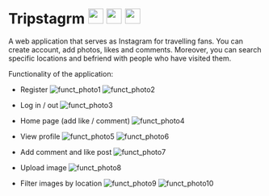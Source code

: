 # Tripstagrm <img src="https://user-images.githubusercontent.com/56201394/217075383-7039f8e1-dbfd-4bda-bc9f-97ac05387633.png" width="30" height="30"> <img src="https://user-images.githubusercontent.com/56201394/217075539-15c19fc5-c00a-40b2-90b5-b1ece7a66f7e.png" width="30" height="30"> <img src="https://user-images.githubusercontent.com/56201394/217075615-8c8e4131-9e55-4330-a0fc-6aa6e95975b1.png" width="30" height="30">

A web application that serves as Instagram for travelling fans. You can create account, add photos, likes and comments. Moreover, you can search specific locations and befriend with people who have visited them.

Functionality of the application:
- Register
![funct_photo1](https://user-images.githubusercontent.com/56201394/123761896-8a458900-d8c2-11eb-9e35-80fa4fc1e993.png)
![funct_photo2](https://user-images.githubusercontent.com/56201394/123761902-8c0f4c80-d8c2-11eb-9cd4-1d30d8ff2264.png)

- Log in / out
![funct_photo3](https://user-images.githubusercontent.com/56201394/123761906-8d407980-d8c2-11eb-9d58-b6d84476464f.png)

- Home page (add like / comment)
![funct_photo4](https://user-images.githubusercontent.com/56201394/123761909-8e71a680-d8c2-11eb-9582-6ded833ac81a.png)

- View profile
![funct_photo5](https://user-images.githubusercontent.com/56201394/123761916-8fa2d380-d8c2-11eb-8bb1-f436f16d5b38.png)
![funct_photo6](https://user-images.githubusercontent.com/56201394/123761921-90d40080-d8c2-11eb-8811-941c9945a07d.png)

- Add comment and like post
![funct_photo7](https://user-images.githubusercontent.com/56201394/123761926-92052d80-d8c2-11eb-92f0-4c201ea7ecde.png)

- Upload image
![funct_photo8](https://user-images.githubusercontent.com/56201394/123761934-93cef100-d8c2-11eb-8d6b-35abe4f0391b.png)

- Filter images by location
![funct_photo9](https://user-images.githubusercontent.com/56201394/123761941-95001e00-d8c2-11eb-9a48-bd2516cae150.png)
![funct_photo10](https://user-images.githubusercontent.com/56201394/123761945-96314b00-d8c2-11eb-99db-bf221fa6ed74.png)

